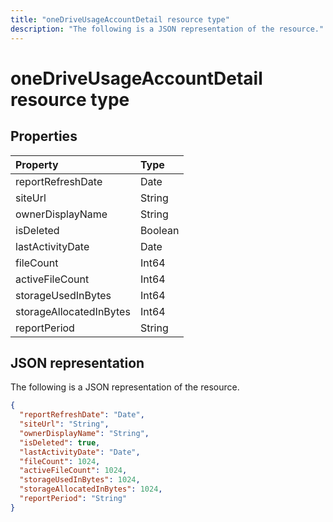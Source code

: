 ```yaml
---
title: "oneDriveUsageAccountDetail resource type"
description: "The following is a JSON representation of the resource."
---
```


# oneDriveUsageAccountDetail resource type

## Properties

| Property                | Type    |
| :---------------------- | :------ |
| reportRefreshDate       | Date    |
| siteUrl                 | String  |
| ownerDisplayName        | String  |
| isDeleted               | Boolean |
| lastActivityDate        | Date    |
| fileCount               | Int64   |
| activeFileCount         | Int64   |
| storageUsedInBytes      | Int64   |
| storageAllocatedInBytes | Int64   |
| reportPeriod            | String  |

## JSON representation

The following is a JSON representation of the resource.

<!-- {
  "blockType": "resource",
  "@odata.type": "microsoft.graph.oneDriveUsageAccountDetail"
} -->

```json
{
  "reportRefreshDate": "Date", 
  "siteUrl": "String", 
  "ownerDisplayName": "String", 
  "isDeleted": true, 
  "lastActivityDate": "Date", 
  "fileCount": 1024, 
  "activeFileCount": 1024, 
  "storageUsedInBytes": 1024, 
  "storageAllocatedInBytes": 1024, 
  "reportPeriod": "String"
}
```
